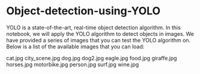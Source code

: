 # Object-detection-using-YOLO
YOLO is a state-of-the-art, real-time object detection algorithm. In this notebook, we will apply the YOLO algorithm to detect objects in images. We have provided a series of images that you can test the YOLO algorithm on. Below is a list of the available images that you can load:

cat.jpg
city_scene.jpg
dog.jpg
dog2.jpg
eagle.jpg
food.jpg
giraffe.jpg
horses.jpg
motorbike.jpg
person.jpg
surf.jpg
wine.jpg
